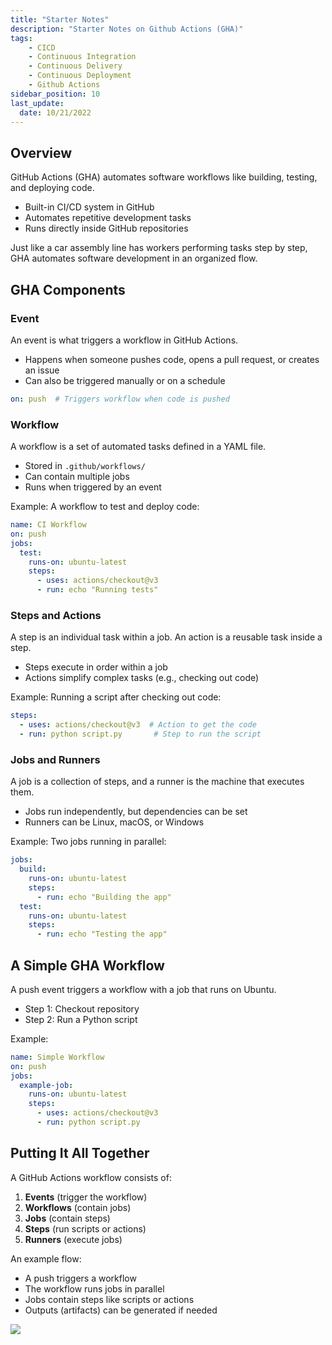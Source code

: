 ```yaml
---
title: "Starter Notes"
description: "Starter Notes on Github Actions (GHA)"
tags: 
    - CICD
    - Continuous Integration
    - Continuous Delivery
    - Continuous Deployment
    - Github Actions
sidebar_position: 10
last_update:
  date: 10/21/2022
---
```


## Overview

GitHub Actions (GHA) automates software workflows like building, testing, and deploying code.  

- Built-in CI/CD system in GitHub  
- Automates repetitive development tasks  
- Runs directly inside GitHub repositories  

Just like a car assembly line has workers performing tasks step by step, GHA automates software development in an organized flow.  

## GHA Components

### Event  

An event is what triggers a workflow in GitHub Actions.  

- Happens when someone pushes code, opens a pull request, or creates an issue  
- Can also be triggered manually or on a schedule  

```yaml
on: push  # Triggers workflow when code is pushed
```

### Workflow  

A workflow is a set of automated tasks defined in a YAML file.  

- Stored in `.github/workflows/`  
- Can contain multiple jobs  
- Runs when triggered by an event  

Example: A workflow to test and deploy code:  

```yaml
name: CI Workflow
on: push
jobs:
  test:
    runs-on: ubuntu-latest
    steps:
      - uses: actions/checkout@v3
      - run: echo "Running tests"
```

### Steps and Actions  

A step is an individual task within a job. An action is a reusable task inside a step.  

- Steps execute in order within a job  
- Actions simplify complex tasks (e.g., checking out code)  

Example: Running a script after checking out code:  

```yaml
steps:
  - uses: actions/checkout@v3  # Action to get the code
  - run: python script.py       # Step to run the script
```

### Jobs and Runners  

A job is a collection of steps, and a runner is the machine that executes them.  

- Jobs run independently, but dependencies can be set  
- Runners can be Linux, macOS, or Windows  

Example: Two jobs running in parallel:  

```yaml
jobs:
  build:
    runs-on: ubuntu-latest
    steps:
      - run: echo "Building the app"
  test:
    runs-on: ubuntu-latest
    steps:
      - run: echo "Testing the app"
```

## A Simple GHA Workflow  

A push event triggers a workflow with a job that runs on Ubuntu.  

- Step 1: Checkout repository  
- Step 2: Run a Python script  

Example:  

```yaml
name: Simple Workflow
on: push
jobs:
  example-job:
    runs-on: ubuntu-latest
    steps:
      - uses: actions/checkout@v3
      - run: python script.py
```

## Putting It All Together  

A GitHub Actions workflow consists of:  

1. **Events** (trigger the workflow)  
2. **Workflows** (contain jobs)  
3. **Jobs** (contain steps)  
4. **Steps** (run scripts or actions)  
5. **Runners** (execute jobs)  

An example flow:  

- A push triggers a workflow  
- The workflow runs jobs in parallel  
- Jobs contain steps like scripts or actions  
- Outputs (artifacts) can be generated if needed

<div class="img-center"> 

![](/img/docs/Screenshot-2020-03-02-011820.png)

</div>
